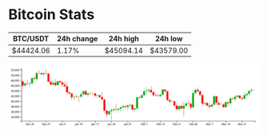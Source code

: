 # Bitcoin Stats

BTC/USDT|24h change|24h high|24h low|
|---|---|---|---|
|$44424.06|1.17%|$45094.14|$43579.00|

<img src="./chart.svg">

